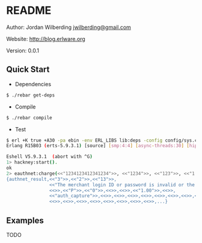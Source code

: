 README
======
Author: Jordan Wilberding <jwilberding@gmail.com>

Website: http://blog.erlware.org

Version: 0.0.1

Quick Start
-----------

* Dependencies

```bash
$ ./rebar get-deps
```

* Compile

```bash
$ ./rebar compile
```

* Test

```bash
$ erl +K true +A30 -pa ebin -env ERL_LIBS lib:deps -config config/sys.config
Erlang R15B03 (erts-5.9.3.1) [source] [smp:4:4] [async-threads:30] [hipe] [kernel-poll:true]

Eshell V5.9.3.1  (abort with ^G)
1> hackney:start().
ok
2> eauthnet:charge(<<"1234123412341234">>, <<"1234">>, <<"123">>, <<"1.00">>).
{authnet_result,<<"3">>,<<"2">>,<<"13">>,
                <<"The merchant login ID or password is invalid or the account is inactive.">>,
                <<>>,<<"P">>,<<"0">>,<<>>,<<>>,<<"1.00">>,<<>>,
                <<"auth_capture">>,<<>>,<<>>,<<>>,<<>>,<<>>,<<>>,<<>>,<<>>,
                <<>>,<<>>,<<>>,<<>>,<<>>,<<>>,<<>>,<<>>,...}
```

Examples
--------

TODO
